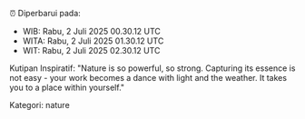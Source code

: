 ⏰ Diperbarui pada:
- WIB: Rabu, 2 Juli 2025 00.30.12 UTC
- WITA: Rabu, 2 Juli 2025 01.30.12 UTC
- WIT: Rabu, 2 Juli 2025 02.30.12 UTC

Kutipan Inspiratif:
"Nature is so powerful, so strong. Capturing its essence is not easy - your work becomes a dance with light and the weather. It takes you to a place within yourself."


Kategori: nature

